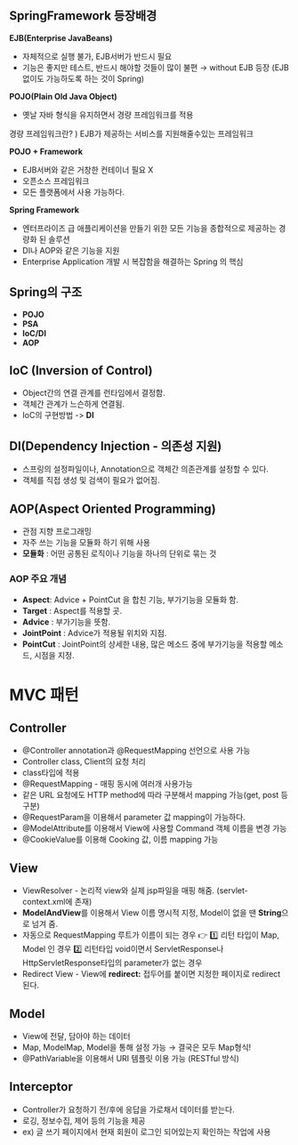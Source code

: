 ## SpringFramework 등장배경

**EJB(Enterprise JavaBeans)**

- 자체적으로 실행 불가, EJB서버가 반드시 필요
- 기능은 좋지만 테스트, 반드시 해야할 것들이 많이 불편
  → without EJB 등장 (EJB없이도 가능하도록 하는 것이 Spring)

**POJO(Plain Old Java Object)**

- 옛날 자바 형식을 유지하면서 경량 프레임워크를 적용

경량 프레임워크란? ) EJB가 제공하는 서비스를 지원해줄수있는 프레임워크

**POJO + Framework**

- EJB서버와 같은 거창한 컨테이너 필요 X
- 오픈소스 프레임워크
- 모든 플랫폼에서 사용 가능하다.

**Spring Framework**

- 엔터프라이즈 급 애플리케이션을 만들기 위한 모든 기능을 종합적으로 제공하는 경량화 된 솔루션
- DI나 AOP와 같은 기능을 지원
- Enterprise Application 개발 시 복잡함을 해결하는 Spring 의 핵심

## Spring의 구조

- **POJO**
- **PSA**
- **IoC/DI**
- **AOP**

## IoC (Inversion of Control)

- Object간의 연결 관계를 런타임에서 결정함.
- 객체간 관계가 느슨하게 연결됨.
- IoC의 구현방법 -> **DI**

## DI(Dependency Injection - 의존성 지원)

- 스프링의 설정파일이나, Annotation으로 객체간 의존관계를 설정할 수 있다.
- 객체를 직접 생성 및 검색이 필요가 없어짐.

## AOP(Aspect Oriented Programming)

- 관점 지향 프로그래밍
- 자주 쓰는 기능을 모듈화 하기 위해 사용
- **모듈화** : 어떤 공통된 로직이나 기능을 하나의 단위로 묶는 것

### AOP 주요 개념

- **Aspect**: Advice + PointCut 을 합친 기능, 부가기능을 모듈화 함.
- **Target** : Aspect를 적용할 곳.
- **Advice** : 부가기능을 뜻함.
- **JointPoint** : Advice가 적용될 위치와 지점.
- **PointCut** : JointPoint의 상세한 내용, 많은 메소드 중에 부가기능을 적용할 메소드, 시점을 지정.

# MVC 패턴

## Controller

- @Controller annotation과 @RequestMapping 선언으로 사용 가능
- Controller class, Client의 요청 처리
- class타입에 적용
- @RequestMapping - 매핑 동시에 여러개 사용가능
- 같은 URL 요청에도 HTTP method에 따라 구분해서 mapping 가능(get, post 등 구분)
- @RequestParam을 이용해서 parameter 값 mapping이 가능하다.
- @ModelAttribute를 이용해서 View에 사용할 Command 객체 이름을 변경 가능
- @CookieValue를 이용해 Cooking 값, 이름 mapping 가능

## View

- ViewResolver - 논리적 view와 실제 jsp파일을 매핑 해줌. (servlet-context.xml에 존재)
- **ModelAndView**를 이용해서 View 이름 명시적 지정, Model이 없을 땐 **String**으로 넘겨 줌.
- 자동으로 RequestMapping 루트가 이름이 되는 경우 👉 1️⃣ 리턴 타입이 Map, Model 인 경우 2️⃣ 리턴타입 void이면서 ServletResponse나 HttpServletResponse타입의 parameter가 없는 경우
- Redirect View - View에 **redirect:** 접두어를 붙이면 지정한 페이지로 redirect 된다.

## Model

- View에 전달, 담아야 하는 데이터
- Map, ModelMap, Model을 통해 설정 가능 → 결국은 모두 Map형식!
- @PathVariable을 이용해서 URI 템플릿 이용 가능 (RESTful 방식)

## Interceptor

- Controller가 요청하기 전/후에 응답을 가로채서 데이터를 받는다.
- 로깅, 정보수집, 제어 등의 기능을 제공
- ex) 글 쓰기 페이지에서 현재 회원이 로그인 되어있는지 확인하는 작업에 사용

